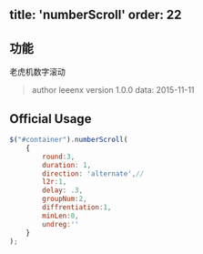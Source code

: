 title: 'numberScroll'
order: 22
---

## 功能

老虎机数字滚动

> author leeenx
> version 1.0.0
> data: 2015-11-11

## Official Usage

```javascript
$("#container").numberScroll(
	{
        round:3,
        duration: 1,
        direction: 'alternate',//
        l2r:1,
        delay: .3,
        groupNum:2,
        diffrentiation:1,
        minLen:0,
        undreg:''
    }
);
```



